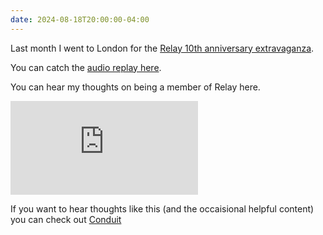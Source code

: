```yaml
---
date: 2024-08-18T20:00:00-04:00
---
```


Last month I went to London for the [Relay 10th anniversary extravaganza](https://relay.fm/london).

You can catch the [audio replay here](https://www.relay.fm/departures/11).

You can hear my thoughts on being a member of Relay here.

<iframe src="https://www.youtube.com/embed/wiaHAMq4yI0?si=B7rkYv9Pidsqys4o&amp;start=551" title="YouTube video player" frameborder="0" allow="accelerometer; autoplay; clipboard-write; encrypted-media; gyroscope; picture-in-picture; web-share" referrerpolicy="strict-origin-when-cross-origin" allowfullscreen></iframe>

If you want to hear thoughts like this (and the occaisional helpful content) you can check out [Conduit](https://relay.fm/conduit)
